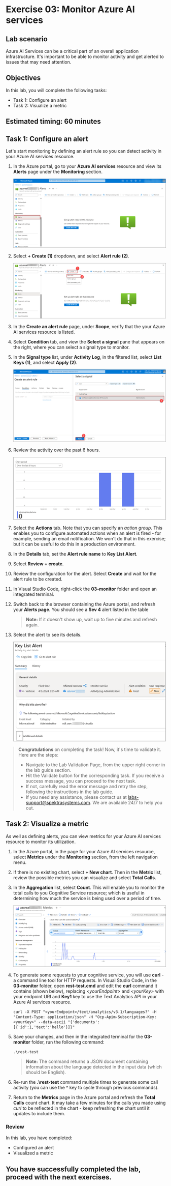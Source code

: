 # Exercise 03: Monitor Azure AI services

## Lab scenario

Azure AI Services can be a critical part of an overall application infrastructure. It's important to be able to monitor activity and get alerted to issues that may need attention.

## Objectives

In this lab, you will complete the following tasks:

+ Task 1: Configure an alert
+ Task 2: Visualize a metric

## Estimated timing: 60 minutes

## Task 1: Configure an alert

Let's start monitoring by defining an alert rule so you can detect activity in your Azure AI services resource.

1. In the Azure portal, go to your **Azure AI services** resource and view its **Alerts** page under the **Monitoring** section.

    ![Visual Studio Code Icon](./images/alerts.png)

1. Select **+ Create (1)** dropdown, and select **Alert rule (2)**.

    ![Visual Studio Code Icon](./images/create.png)

1. In the **Create an alert rule** page, under **Scope**, verify that the your Azure AI services resource is listed.

1. Select **Condition** tab, and view the **Select a signal** pane that appears on the right, where you can select a signal type to monitor.

1. In the **Signal type** list, under **Activity Log**, in the filtered list, select **List Keys (1)**, and select **Apply (2)**.

    ![Visual Studio Code Icon](./images/alertrule.png)

1. Review the activity over the past 6 hours.

    ![Visual Studio Code Icon](./images/6hours.png)

1. Select the **Actions** tab. Note that you can specify an *action group*. This enables you to configure automated actions when an alert is fired - for example, sending an email notification. We won't do that in this exercise; but it can be useful to do this in a production environment.

1. In the **Details** tab, set the **Alert rule name** to **Key List Alert**.

1. Select **Review + create**.

1. Review the configuration for the alert. Select **Create** and wait for the alert rule to be created. 

1. In Visual Studio Code, right-click the **03-monitor** folder and open an integrated terminal.

1. Switch back to the browser containing the Azure portal, and refresh your **Alerts page**. You should see a **Sev 4** alert listed in the table 

    >**Note:** If it doesn't show up, wait up to five minutes and refresh again.

1. Select the alert to see its details.

    ![Visual Studio Code Icon](./images/keylist.png)

> **Congratulations** on completing the task! Now, it's time to validate it. Here are the steps:
> - Navigate to the Lab Validation Page, from the upper right corner in the lab guide section.
> - Hit the Validate button for the corresponding task. If you receive a success message, you can proceed to the next task. 
> - If not, carefully read the error message and retry the step, following the instructions in the lab guide.
> - If you need any assistance, please contact us at labs-support@spektrasystems.com. We are available 24/7 to help you out.

## Task 2: Visualize a metric

As well as defining alerts, you can view metrics for your Azure AI services resource to monitor its utilization.

1. In the Azure portal, in the page for your Azure AI services resource, select **Metrics** under the **Monitoring** section, from the left navigation menu.

1. If there is no existing chart, select **+ New chart**. Then in the **Metric** list, review the possible metrics you can visualize and select **Total Calls**.

1. In the **Aggregation** list, select **Count**.  This will enable you to monitor the total calls to you Cognitive Service resource; which is useful in determining how much the service is being used over a period of time.

    ![Visual Studio Code Icon](./images/metrics.png)

1. To generate some requests to your cognitive service, you will use **curl** - a command line tool for HTTP requests. In Visual Studio Code, in the **03-monitor** folder, open **rest-test.cmd** and edit the **curl** command it contains (shown below), replacing *&lt;yourEndpoint&gt;* and *&lt;yourKey&gt;* with your endpoint URI and **Key1** key to use the Text Analytics API in your Azure AI services resource.

    ```
    curl -X POST "<yourEndpoint>/text/analytics/v3.1/languages?" -H "Content-Type: application/json" -H "Ocp-Apim-Subscription-Key: <yourKey>" --data-ascii "{'documents':           [{'id':1,'text':'hello'}]}"
    ```

1. Save your changes, and then in the integrated terminal for the **03-monitor** folder, run the following command:

    ```
    .\rest-test
    ```

    >**Note:** The command returns a JSON document containing information about the language detected in the input data (which should be English).

1. Re-run the **.\rest-test** command multiple times to generate some call activity (you can use the **^** key to cycle through previous commands).

1. Return to the **Metrics** page in the Azure portal and refresh the **Total Calls** count chart. It may take a few minutes for the calls you made using *curl* to be reflected in the chart - keep refreshing the chart until it updates to include them.

### Review
In this lab, you have completed:

- Configured an alert
- Visualized a metric

## You have successfully completed the lab, proceed with the next exercises.
